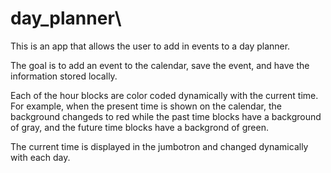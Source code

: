 # day_planner\

This is an app that allows the user to add in events to a day planner.

The goal is to add an event to the calendar, save the event, and have the information stored locally.  

Each of the hour blocks are color coded dynamically with the current time.
For example, when the present time is shown on the calendar, the background changeds to red while the past time blocks have a background of gray, and the future time blocks have a backgrond of green.

The current time is displayed in the jumbotron and changed dynamically with each day.

